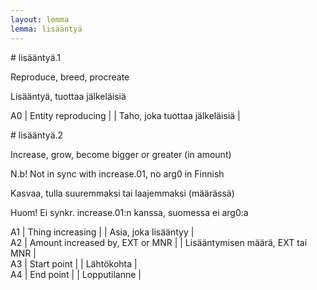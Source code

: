 ```yaml
---
layout: lemma
lemma: lisääntyä
---
```


<div class="sense">
# <span class="sensename">lisääntyä.1</span>

<span class="description">Reproduce, breed, procreate</span>

<span class="description">Lisääntyä, tuottaa jälkeläisiä</span>

A0 | Entity reproducing |   | Taho, joka tuottaa jälkeläisiä |  

</div>

<div class="sense">
# <span class="sensename">lisääntyä.2</span>

<span class="description">Increase, grow, become bigger or greater (in amount)</span>

N.b! Not in sync with increase.01, no arg0 in Finnish

<span class="description">Kasvaa, tulla suuremmaksi tai laajemmaksi (määrässä)</span>

Huom! Ei synkr. increase.01:n kanssa, suomessa ei arg0:a

A1 | Thing increasing |   | Asia, joka lisääntyy |  
A2 | Amount increased by, EXT or MNR |   | Lisääntymisen määrä, EXT tai MNR |  
A3 | Start point |   | Lähtökohta |  
A4 | End point |   | Lopputilanne |  

</div>

